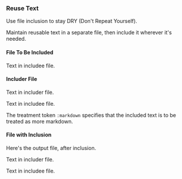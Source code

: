 <!-- >>>>>> BEGIN GENERATED FILE (include): SOURCE markdown/use_cases/include_files/reuse_text/use_case_template.md -->
<!-- >>>>>> BEGIN INCLUDED FILE (markdown): SOURCE markdown/use_cases/include_files/reuse_text/included.md -->
<!-- >>>>>> BEGIN INCLUDED FILE (markdown): SOURCE markdown/use_cases/include_files/reuse_text/includer.md -->
<!-- >>>>>> BEGIN INCLUDED FILE (markdown): SOURCE markdown/use_cases/include_files/reuse_text/includee.md -->
### Reuse Text

Use file inclusion to stay DRY (Don't Repeat Yourself).

Maintain reusable text in a separate file, then include it wherever it's needed.

#### File To Be Included

Text in includee file.
<!-- <<<<<< END INCLUDED FILE (markdown): SOURCE markdown/use_cases/include_files/reuse_text/includee.md -->

#### Includer File

<!-- >>>>>> BEGIN INCLUDED FILE (markdown): SOURCE markdown/use_cases/include_files/reuse_text/includee.md -->
Text in includer file.

Text in includee file.
<!-- <<<<<< END INCLUDED FILE (markdown): SOURCE markdown/use_cases/include_files/reuse_text/includee.md -->

<!-- <<<<<< END INCLUDED FILE (markdown): SOURCE markdown/use_cases/include_files/reuse_text/includer.md -->

The treatment token ```:markdown``` specifies that the included text is to be treated as more markdown.


#### File with Inclusion

Here's the output file, after inclusion.

Text in includer file.

Text in includee file.

<!-- <<<<<< END INCLUDED FILE (markdown): SOURCE markdown/use_cases/include_files/reuse_text/included.md -->
<!-- <<<<<< END GENERATED FILE (include): SOURCE markdown/use_cases/include_files/reuse_text/use_case_template.md -->
